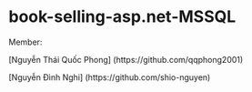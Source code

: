 # book-selling-asp.net-MSSQL

 Member:

<p>[Nguyễn Thái Quốc Phong] (https://github.com/qqphong2001)</p>
<p>[Nguyễn Đình Nghi] (https://github.com/shio-nguyen)</p>




